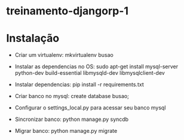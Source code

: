 treinamento-djangorp-1
======================

Instalação
===========

* Criar um virtualenv: mkvirtualenv busao

* Instalar as dependencias no OS: sudo apt-get install mysql-server python-dev build-essential libmysqld-dev libmysqlclient-dev

* Instalar dependencias: pip install -r requirements.txt 

* Criar banco no mysql: create database busao; 

* Configurar o settings_local.py para acessar seu banco mysql

* Sincronizar banco: python manage.py syncdb

* Migrar banco: python manage.py migrate

